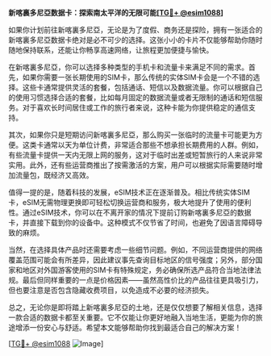 **新喀裏多尼亞数据卡：探索南太平洋的无限可能[[TG💪+ @esim1088](https://t.me/s/esim1088)]**

如果你计划前往新喀裏多尼亞，无论是为了度假、商务还是探险，拥有一张适合的新喀裏多尼亞数据卡绝对是必不可少的选择。这张小小的卡片不仅能够帮助你随时随地保持联系，还能让你畅享高速网络，让旅程更加便捷与愉快。

在新喀裏多尼亞，你可以选择多种类型的手机卡和流量卡来满足不同的需求。首先，如果你需要一张长期使用的SIM卡，那么传统的实体SIM卡会是一个不错的选择。这些卡通常提供灵活的套餐，包括通话、短信以及数据流量。你可以根据自己的使用习惯选择合适的套餐，比如每月固定的数据流量或者无限制的通话和短信服务。对于喜欢长时间居住或工作的旅行者来说，这种卡能为你提供稳定的通信支持。

其次，如果你只是短期访问新喀裏多尼亞，那么购买一张临时的流量卡可能更为方便。这类卡通常以天为单位计费，非常适合那些不想承担长期费用的人群。例如，有些流量卡提供一天内无限上网的服务，这对于临时出差或短暂旅行的人来说非常实用。此外，还有些运营商推出了按需激活的方案，用户可以根据实际需要随时增加流量包，既经济又高效。

值得一提的是，随着科技的发展，eSIM技术正在逐渐普及。相比传统实体SIM卡，eSIM无需物理更换即可轻松切换运营商和服务，极大地提升了使用的便利性。通过eSIM技术，你可以在不离开家的情况下提前订购新喀裏多尼亞的数据卡，并直接下载到你的设备中。这种模式不仅节省了时间，也避免了因语言障碍导致的麻烦。

当然，在选择具体产品时还需要考虑一些细节问题。例如，不同运营商提供的网络覆盖范围可能会有所差异，因此建议事先查询目标地区的信号强度；另外，部分国家和地区对外国游客使用的SIM卡有特殊规定，务必确保所选产品符合当地法律法规。最后但同样重要的一点是价格因素——虽然高性价比的产品往往更具吸引力，但也要注意是否包含隐藏收费项目，以免造成不必要的经济损失。

总之，无论你是即将踏上新喀裏多尼亞的土地，还是仅仅想要了解相关信息，选择一款合适的数据卡都至关重要。它不仅能让你更好地融入当地生活，更能为你的旅途增添一份安心与舒适。希望本文能够帮助你找到最适合自己的解决方案！

[[TG💪+ @esim1088](https://t.me/s/esim1088) ![Image](https://i.postimg.cc/4NQfJmqS/Snipaste-2025-05-13-00-14-12.png)]